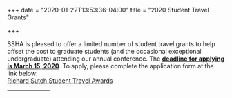 +++
date = "2020-01-22T13:53:36-04:00"
title = "2020 Student Travel Grants"

+++

SSHA is pleased to offer a limited number of student travel grants to help offset the cost to graduate students (and the occasional exceptional undergraduate) attending our annual conference. The <u>**deadline for applying is March 15, 2020**</u>. To apply, please complete the application form at the link below: 
<br /><a href="https://forms.gle/c67posJouwuGiMTk9" target="_blank">Richard Sutch Student Travel Awards</a>
<br /><hr width="100">